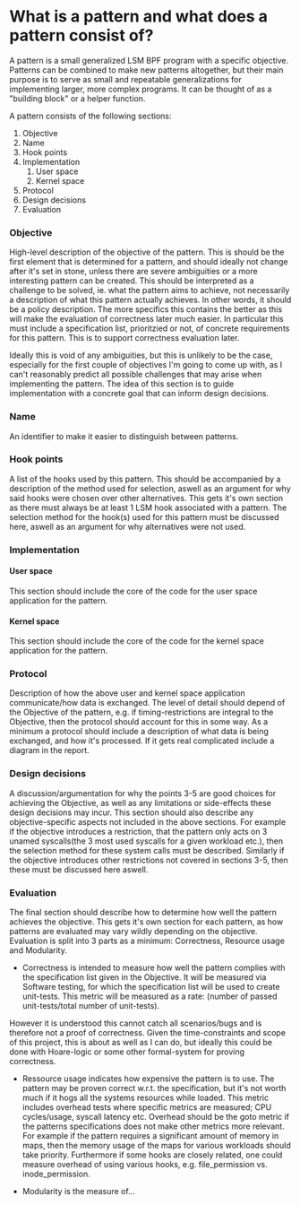 # What is a pattern and what does a pattern consist of?
A pattern is a small generalized LSM BPF program with a specific objective. 
Patterns can be combined to make new patterns altogether, but their main purpose 
is to serve as small and repeatable generalizations for implementing larger, 
more complex programs. It can be thought of as a "building block" or a helper function. 

A pattern consists of the following sections:
1. Objective
2. Name
3. Hook points
4. Implementation
    1. User space 
    2. Kernel space
5. Protocol
6. Design decisions
7. Evaluation 


### Objective
High-level description of the objective of the pattern. This is should be the first element that is determined for a pattern, and should ideally not change after it's set in stone, unless there are severe ambiguities or a more interesting pattern can be created. 
This should be interpreted as a challenge to be solved, ie. what the pattern aims to achieve, not necessarily a description of what this pattern actually achieves. 
In other words, it should be a policy description. The more specifics this contains the better as this will make the evaluation of correctness later much easier.
In particular this must include a specification list, prioritzied or not, of concrete requirements for this pattern. This is to support correctness evaluation later.

Ideally this is void of any ambiguities, but this is unlikely to be the case, especially for the first couple of objectives I'm going to come up with, as I can't reasonably predict all possible challenges that may arise when implementing the pattern. The idea of this section is to guide implementation with a concrete goal that can inform design decisions. 

### Name
An identifier to make it easier to distinguish between patterns.

### Hook points
A list of the hooks used by this pattern. 
This should be accompanied by a description of the method used for selection, aswell as an argument for why said hooks were chosen over other alternatives. 
This gets it's own section as there must always be at least 1 LSM hook associated with a pattern. 
The selection method for the hook(s) used for this pattern must be discussed here, aswell as an argument for why alternatives were not used.

### Implementation
#### User space 
This section should include the core of the code for the user space application for the pattern. 
#### Kernel space 
This section should include the core of the code for the kernel space application for the pattern. 

### Protocol
Description of how the above user and kernel space application communicate/how data is exchanged. 
The level of detail should depend of the Objective of the pattern, e.g. if timing-restrictions are integral to the Objective, then the protocol should account for this in some way. 
As a minimum a protocol should include a description of what data is being exchanged, and how it's processed.
If it gets real complicated include a diagram in the report.

### Design decisions
A discussion/argumentation for why the points 3-5 are good choices for achieving the Objective, as well as any limitations or side-effects these design decisions may incur. 
This section should also describe any objective-specific aspects not included in the above sections. 
For example if the objective introduces a restriction, that the pattern only acts on 3 unamed syscalls(the 3 most used syscalls for a given workload etc.), then the selection method for these system calls must be described. 
Similarly if the objective introduces other restrictions not covered in sections 3-5, then these must be discussed here aswell. 

### Evaluation
The final section should describe how to determine how well the pattern achieves the objective. This gets it's own section for each pattern, as how patterns are evaluated may vary wildly depending on the objective. 
Evaluation is split into 3 parts as a minimum: Correctness, Resource usage and Modularity.
- Correctness is intended to measure how well the pattern complies with the specification list given in the Objective. It will be measured via Software testing, for which the specification list will be used to create unit-tests. This metric will be measured as a rate: (number of passed unit-tests/total number of unit-tests).  

However it is understood this cannot catch all scenarios/bugs and is therefore not a proof of correctness. Given the time-constraints and scope of this project, this is about as well as I can do, but ideally this could be done with Hoare-logic or some other formal-system for proving correctness.

- Ressource usage indicates how expensive the pattern is to use. The pattern may be proven correct w.r.t. the specification, but it's not worth much if it hogs all the systems resources while loaded. This metric includes overhead tests where specific metrics are measured; CPU cycles/usage, syscall latency etc. Overhead should be the goto metric if the patterns specifications does not make other metrics more relevant. For example if the pattern requires a significant amount of memory in maps, then the memory usage of the maps for various workloads should take priority.
Furthermore if some hooks are closely related, one could measure overhead of using various hooks, e.g. file_permission vs. inode_permission. 


- Modularity is the measure of...

